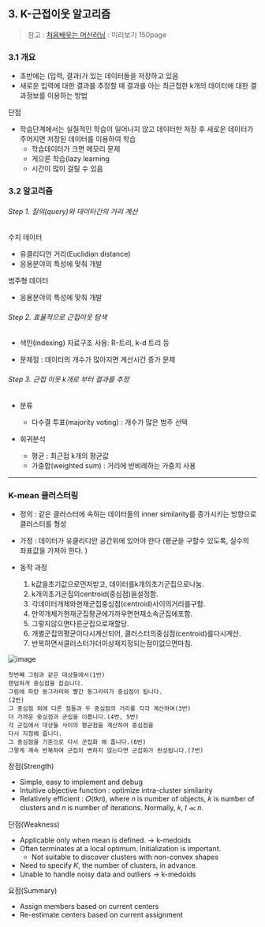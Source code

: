 ## 3. K-근접이웃 알고리즘 

> 참고 : [처음배우는 머신러닝](https://books.google.co.kr/books?id=RQM5DwAAQBAJ&printsec=frontcover&hl=ko#v=onepage&q&f=false) : 미리보기 150page



### 3.1 개요
- 초반에는 (입력, 결과)가 있는 데이터들을 저장하고 있음 
- 새로운 입력에 대한 결과를 추정할 때 결과를 아는 최근접한 k개의 데이터에 대한 결과정보를 이용하는 방법

단점
- 학습단계에서는 실질적인 학습이 일어나지 않고 데이터만 저장 후 새로운 데이터가 주어지면 저장된 데이터를 이용하여 학습 
    - 학습데이터가 크면 메모리 문제
    - 게으른 학습(lazy learning
    - 시간이 많이 걸릴 수 있음
    
### 3.2 알고리즘 

###### Step 1. 질의(query)와 데이터간의 거리 계산

수치 데이터
- 유클리디언 거리(Euclidian distance) 
- 응용분야의 특성에 맞춰 개발

범주형 데이터
- 응용분야의 특성에 맞춰 개발

###### Step 2. 효율적으로 근접이웃 탐색

- 색인(indexing) 자료구조 사용: R-트리, k-d 트리 등

- 문제점 : 데이터의 개수가 많아지면 계산시간 증가 문제

###### Step 3. 근접 이웃 k개로 부터 결과를 추정

- 분류
    - 다수결 투표(majority voting) : 개수가 많은 범주 선택

- 회귀분석
    - 평균 : 최근접 k개의 평균값
    - 가중합(weighted sum) : 거리에 반비례하는 가중치 사용


---




### K-mean 클러스터링 

- 정의 : 같은 클러스터에 속하는 데이터들의 inner similarity를 증가시키는 방향으로 클러스터를 형성 

- 가정 : 데이터가 유클리디안 공간위에 있어야 한다 (평균을 구할수 있도록, 실수의 좌표값을 가져야 한다. )

- 동작 과정 
	1. k값을초기값으로먼저받고, 데이터를k개의초기군집으로나눔.
	2. k개의초기군집의centroid(중심점)을설정함.
	3. 각데이터개체와현재군집중심점(centroid)사이의거리를구함.
	4. 만약개체가현재군집평균에가까우면현재소속군집에포함.
	5. 그렇지않으면다른군집으로재할당.
	6. 개별군집의평균이다시계산되어, 클러스터의중심점(centroid)를다시계산.
	7. 반복하면서클러스터가더이상재지정되는점이없으면마침.

![image](https://user-images.githubusercontent.com/17797922/40976552-51ecafb4-6883-11e8-959c-8eb62d62bd57.png)

```
첫번째 그림과 같은 대상들에서(1번) 
랜덤하게 중심점을 잡습니다.
그림에 파란 동그라미와 빨간 동그라미가 중심점이 됩니다.
(2번)
그 중심점 외에 다른 점들과 두 중심점의 거리를 각각 계산하여(3번)
더 가까운 중심점과 군집을 이룹니다.(4번, 5번)
각 군집에서 대상들 사이의 평균점을 계산하여 중심점을
다시 지정해 줍니다.
그 중심점을 기준으로 다시 군집화 해 줍니다.(6번)
그렇게 계속 반복하여 군집이 변하지 않는다면 군집화가 완성됩니다.(7번)
```

장점(Strength)
- Simple, easy to implement and debug
- Intuitive objective function : optimize intra-cluster similarity
- Relatively efficient : 𝑂(𝑡𝑘𝑛), where 𝑛 is number of objects, 𝑘 is number of clusters and 𝑛 is number of iterations. Normally, 𝑘, 𝑡 ≪ 𝑛.

단점(Weakness)
- Applicable only when mean is defined. → k-medoids
- Often terminates at a local optimum. Initialization is important.
	-  Not suitable to discover clusters with non-convex shapes
- Need to specify 𝐾, the number of clusters, in advance.
- Unable to handle noisy data and outliers → k-medoids

요점(Summary)
- Assign members based on current centers
- Re-estimate centers based on current assignment